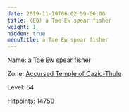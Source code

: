 ```yaml
---
date: 2019-11-19T06:02:59-06:00
title: (EQ) a Tae Ew spear fisher
weight: 1
hidden: true
menuTitle: a Tae Ew spear fisher
---
```


Name: a Tae Ew spear fisher


Zone: [Accursed Temple of Cazic-Thule](/en/eq/accursed_temple_of_cazicthule)

Level: 54

Hitpoints: 14750